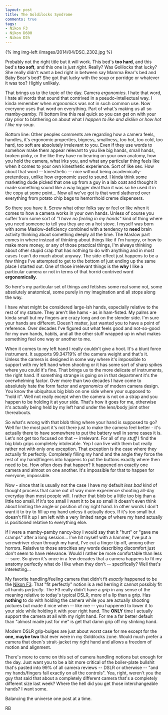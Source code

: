 ```yaml
---
layout: post
title: The Goldilocks Syndrome
comments: true
tags:
- Nikon F3
- Nikon D600
- Nikon D2h
---
```


{% img img-left /images/2014/04/DSC_2302.jpg %}

Probably not the right title but it will work. This bed's **too hard**, and this bed's **too soft**, and this one is *just right*. Really? Was Golilocks that lucky? She really didn't want a bed right in between say Mamma Bear's bed and Baby Bear's bed? She got that lucky with the soup or porridge or whatever it was too? Highly unlikely.

That brings us to the topic of the day. Camera *ergonomics*. I hate that word, I hate all words that sound that contrived in a pseudo-intellectual way. I kinda remember when *ergonomics* was not in such common use. Now everyone uses that word on everything. Part of what's making us all so mamby-pamby. I'll bottom line this real quick so you can get on with your day prior to blathering on about what *I happen to like and dislike or how hot I like my soup*.

<!--more-->

Bottom line: Other peoples comments are regarding how a camera feels, handles, it's ergonomic properties, bigness, smallness, too hot, too cold, too hard, too soft are absolutely irrelevant to you. Even if they use words to somehow make them appear relevant to you like big hands, small hands, broken pinky, or the like they have no bearing on your own anatomy, how you hold the camera, what irks you, and what any particular thing feels like when it comes to your own kinesthetic experience. Sort of like sex. How about that word -- kinesthetic -- nice without being academically-pretentious, unlike how ergonomic used to sound. I kinda think some marketing dude picked that one up from a guy in a lab coat and thought it made something sound like a way bigger deal than it was so he used it in the copy at some point... Now all we've got is that word slathered over everything from potato chip bags to hemorrhoid creme dispensers.

So there you have it. Screw what other folks say or feel or like when it comes to how a camera works in your own hands. Unless of course you suffer from some sort of *"I have no feeling in my hands"* kind of thing where you need someone to tell you they are on a hot stove. I myself was born with some Maslow-deficiency combined with a tendency to **need** brain activity thinking about something deeply all the time. The Maslow part comes in where instead of thinking about things like if I'm hungry, or how to make more money, or any of those practical things, I'm always thinking about other stupid crap that has nothing to do with anything and in most cases I can't do much about anyway. The side-effect just happens to be a few things I've attempted to get to the bottom of just ending up the same place I started out. One of those irrelevant things is the **why** I like a particular camera or not in terms of that horrid contrived word **ergonomically**.

So here's my particular set of things and fetishes some real some not, some absolutely anatomical, some purely in my imagination and all stops along the way.

I have what might be considered large-ish hands, especially relative to the rest of my stature. They aren't like hams - as in ham-fisted. My palms are kinda small but my fingers are crazy long and on the slender side. I'm sure your hands are different. Doesn't matter, just wanted you to have a point of reference. Over decades I've figured out what feels good and not-so-good for my own hands, habits, and all the other stuff wrapped up in what makes something feel one way or another to me.

When it comes to my left hand I really couldn't give a hoot. It's a blunt force instrument. It supports 99.34719% of the camera weight and that's it. Unless the camera is designed in some way where it's impossible to support with my left hand when shooting or it has some sort of sharp spikes where you could it's fine. That brings us to the more delicate of instruments, the right hand. If something strange is going on in that department it's the overwhelming factor. Over more than two decades I have come to absolutely hate the form factor and *ergonomics* of modern camera design. You know the ubiquitous big blob on one side where your supposed to "hold it". Well not really except when the camera is not on a strap and you happen to be holding it at your side. That's how it goes for me, otherwise it's actually being held by my left hand under the lens/body joint other thereabouts.

So what's wrong with that blob thing where your hand is supposed to go? Well for the most part it's not there just to make the camera feel better - it's actually there to have somewhere to put the battery well in some cases it is. Let's not get too focused on that -- irrelevant. For all of my *stuff* I find the big blob grips completely intolerable. Yep I can live with them but really rather not with only one exception. That exception is the case where they actually fit perfectly. Completely filling my hand and the angle they force the rest of my hand/fingers into happens to put the buttons exactly where then need to be. How often does that happen? It happened on exactly one camera and almost on one another. It's impossible for that to happen for everyone, impossible. 

Now - since that is usually not the case I have my default *less bad* kind of thought process that came out of way more experience shooting all-day everyday than most people will. I rather that blob be a little too big than a little too small. If it's too small I want it to be so small it doesn't even think about limiting the angle or position of my right hand. In other words I don't want it to try to fill up my hand unless it actually does. If it's too small but doesn't fill it up I am left with a very limited range of where my hand actually is positioned relative to everything else. 

If I were a mamby-pamby nancy-boy I would say that it "hurt" or "gave me cramps" after a long session... I've hit myself with a hammer, I've put a screwdriver clean through my hand, I've cut a finger tip off, among other horrors. Relative to those atrocities any words describing discomfort just don't seem to have relevance. Would I rather be more comfortable than less -- sure. So given it's once in a few decades that a camera happens to fit my anatomy perfectly what do I like when they don't -- specifically? Well that's interesting... 

My favorite handling/feeling camera that didn't fit *exactly* happened to be the [Nikon F3](). That "fit perfectly" notion is a red herring it cannot possibly fit all hands *perfectly*. The F3 really didn't have a *grip* in any sense of the meaning relative to today's typical DSLR, more of a lip than a grip. Has **nothing** to do with holding the camera while you are actually shooting pictures but made it nice when -- like me -- you happened to lower it to your side while holding it with your right hand. The **ONLY** time I actually support the camera at all with my right hand. For me a far better default than "almost made just for me" is get that damn grip off my stinking hand. 

Modern DSLR grip-bulges are just about worst case for me except for the **one, maybe two** that ever were in my Goldilocks zone. Would much prefer a camera that doen's strait-jacket my right hand and allows a freedom of motion and alignment.

There's more to come on this set of camera handling notions but enough for the day. Just want you to be a bit more critical of the boiler-plate bullshit that's pasted into 99% of all camera reviews -- DSLR or otherwise -- "and my hands/fingers fall exactly on all the controls". Yea, right, weren't you the guy that said that about a completely different camera that's a completely different size last week? Where the hell did you get those interchangeable hands? I want some.

Balancing the universe one post at a time.

RB

